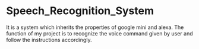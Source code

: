 # Speech_Recognition_System
It is a system which inherits the properties of google mini and alexa. The function of my project is to recognize the voice command given by user and follow the instructions  accordingly.
